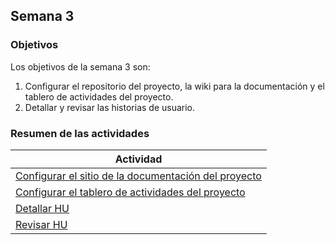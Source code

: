 ## Semana 3


### Objetivos

Los objetivos de la semana 3 son:

1. Configurar el repositorio del proyecto, la wiki para la documentación y el tablero de actividades del proyecto. 
2. Detallar y revisar las historias de usuario.

### Resumen de las actividades

| Actividad                                                                      |
| ------------------------------------------------------------------------------ |
| [Configurar el sitio de la documentación del proyecto](s3_configurar_wiki)     |
| [Configurar el tablero de actividades del proyecto](s3_configurar_tablero_actividades) |
| [Detallar HU](s3_detallar)                                                     |
| [Revisar HU](s3_revisar)                                                       |

